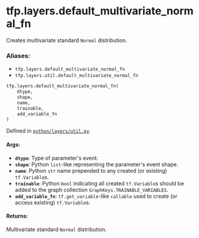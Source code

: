 <div itemscope itemtype="http://developers.google.com/ReferenceObject">
<meta itemprop="name" content="tfp.layers.default_multivariate_normal_fn" />
<meta itemprop="path" content="Stable" />
</div>

# tfp.layers.default_multivariate_normal_fn

Creates multivariate standard `Normal` distribution.

### Aliases:

* `tfp.layers.default_multivariate_normal_fn`
* `tfp.layers.util.default_multivariate_normal_fn`

``` python
tfp.layers.default_multivariate_normal_fn(
    dtype,
    shape,
    name,
    trainable,
    add_variable_fn
)
```



Defined in [`python/layers/util.py`](https://github.com/tensorflow/probability/tree/master/tensorflow_probability/python/layers/util.py).

<!-- Placeholder for "Used in" -->

#### Args:

* <b>`dtype`</b>: Type of parameter's event.
* <b>`shape`</b>: Python `list`-like representing the parameter's event shape.
* <b>`name`</b>: Python `str` name prepended to any created (or existing)
  `tf.Variable`s.
* <b>`trainable`</b>: Python `bool` indicating all created `tf.Variable`s should be
  added to the graph collection `GraphKeys.TRAINABLE_VARIABLES`.
* <b>`add_variable_fn`</b>: `tf.get_variable`-like `callable` used to create (or
  access existing) `tf.Variable`s.


#### Returns:

Multivariate standard `Normal` distribution.